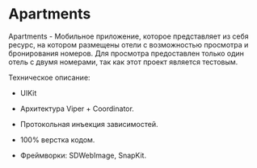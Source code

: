 # Apartments
Apartments - Мобильное приложение, которое представляет из себя ресурс, на котором размещены отели с возможностью просмотра и бронирования номеров.
Для просмотра предоставлен только один отель с двумя номерами, так как этот проект является тестовым.


Техническое описание:

- UIKit

- Архитектура Viper + Coordinator.

- Протокольная инъекция зависимостей.

- 100% верстка кодом.

- Фреймворки: SDWebImage, SnapKit.
